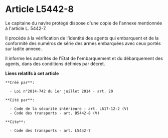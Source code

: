 # Article L5442-8

Le capitaine du navire protégé dispose d'une copie de l'annexe mentionnée à l'article L. 5442-7. 

Il procède à la vérification de l'identité des agents qui embarquent et de la conformité des numéros de série des armes
embarquées avec ceux portés sur ladite annexe. 

Il informe les autorités de l'Etat de l'embarquement et du débarquement des agents, dans des conditions définies par décret.

**Liens relatifs à cet article**

	**Créé par**:

	  - Loi n°2014-742 du 1er juillet 2014 - art. 20

	**Cité par**:

	  - Code de la sécurité intérieure - art. L617-12-2 (V)
	  - Code des transports - art. D5442-8 (V)

	**Cite**:

	  - Code des transports - art. L5442-7
